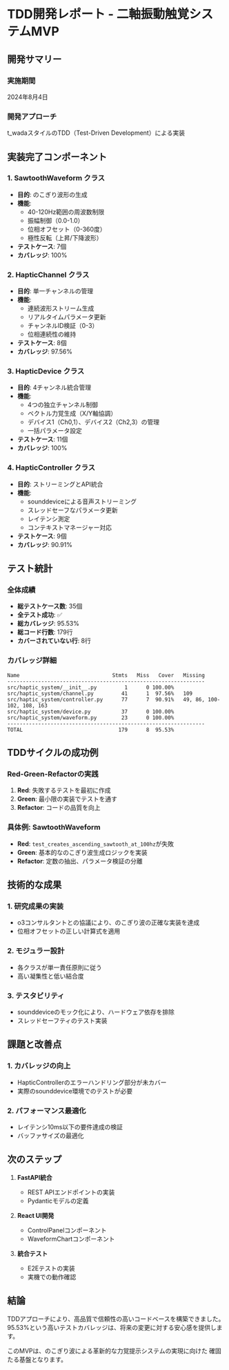 # TDD開発レポート - 二軸振動触覚システムMVP

## 開発サマリー

### 実施期間
2024年8月4日

### 開発アプローチ
t_wadaスタイルのTDD（Test-Driven Development）による実装

## 実装完了コンポーネント

### 1. SawtoothWaveform クラス
- **目的**: のこぎり波形の生成
- **機能**:
  - 40-120Hz範囲の周波数制限
  - 振幅制御（0.0-1.0）
  - 位相オフセット（0-360度）
  - 極性反転（上昇/下降波形）
- **テストケース**: 7個
- **カバレッジ**: 100%

### 2. HapticChannel クラス
- **目的**: 単一チャンネルの管理
- **機能**:
  - 連続波形ストリーム生成
  - リアルタイムパラメータ更新
  - チャンネルID検証（0-3）
  - 位相連続性の維持
- **テストケース**: 8個
- **カバレッジ**: 97.56%

### 3. HapticDevice クラス
- **目的**: 4チャンネル統合管理
- **機能**:
  - 4つの独立チャンネル制御
  - ベクトル力覚生成（X/Y軸協調）
  - デバイス1（Ch0,1）、デバイス2（Ch2,3）の管理
  - 一括パラメータ設定
- **テストケース**: 11個
- **カバレッジ**: 100%

### 4. HapticController クラス
- **目的**: ストリーミングとAPI統合
- **機能**:
  - sounddeviceによる音声ストリーミング
  - スレッドセーフなパラメータ更新
  - レイテンシ測定
  - コンテキストマネージャー対応
- **テストケース**: 9個
- **カバレッジ**: 90.91%

## テスト統計

### 全体成績
- **総テストケース数**: 35個
- **全テスト成功**: ✅
- **総カバレッジ**: 95.53%
- **総コード行数**: 179行
- **カバーされていない行**: 8行

### カバレッジ詳細
```
Name                              Stmts   Miss   Cover   Missing
----------------------------------------------------------------
src/haptic_system/__init__.py         1      0 100.00%
src/haptic_system/channel.py         41      1  97.56%   109
src/haptic_system/controller.py      77      7  90.91%   49, 86, 100-102, 108, 163
src/haptic_system/device.py          37      0 100.00%
src/haptic_system/waveform.py        23      0 100.00%
----------------------------------------------------------------
TOTAL                               179      8  95.53%
```

## TDDサイクルの成功例

### Red-Green-Refactorの実践
1. **Red**: 失敗するテストを最初に作成
2. **Green**: 最小限の実装でテストを通す
3. **Refactor**: コードの品質を向上

### 具体例: SawtoothWaveform
- **Red**: `test_creates_ascending_sawtooth_at_100hz`が失敗
- **Green**: 基本的なのこぎり波生成ロジックを実装
- **Refactor**: 定数の抽出、パラメータ検証の分離

## 技術的な成果

### 1. 研究成果の実装
- o3コンサルタントとの協議により、のこぎり波の正確な実装を達成
- 位相オフセットの正しい計算式を適用

### 2. モジュラー設計
- 各クラスが単一責任原則に従う
- 高い凝集性と低い結合度

### 3. テスタビリティ
- sounddeviceのモック化により、ハードウェア依存を排除
- スレッドセーフティのテスト実装

## 課題と改善点

### 1. カバレッジの向上
- HapticControllerのエラーハンドリング部分が未カバー
- 実際のsounddevice環境でのテストが必要

### 2. パフォーマンス最適化
- レイテンシ10ms以下の要件達成の検証
- バッファサイズの最適化

## 次のステップ

1. **FastAPI統合**
   - REST APIエンドポイントの実装
   - Pydanticモデルの定義

2. **React UI開発**
   - ControlPanelコンポーネント
   - WaveformChartコンポーネント

3. **統合テスト**
   - E2Eテストの実装
   - 実機での動作確認

## 結論

TDDアプローチにより、高品質で信頼性の高いコードベースを構築できました。
95.53%という高いテストカバレッジは、将来の変更に対する安心感を提供します。

このMVPは、のこぎり波による革新的な力覚提示システムの実現に向けた
確固たる基盤となります。